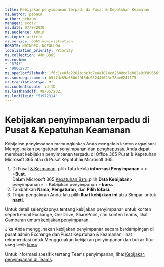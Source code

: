 ```yaml
---
title: Kebijakan penyimpanan terpadu di Pusat & Kepatuhan Keamanan
ms.author: pebaum
author: pebaum
manager: scotv
ms.date: 07/8/2020
ms.audience: Admin
ms.topic: article
ms.service: o365-administration
ROBOTS: NOINDEX, NOFOLLOW
localization_priority: Priority
ms.collection: Adm_O365
ms.custom:
- "5745"
- "9000273"
ms.openlocfilehash: 1f6c1ae0fe2261bcbc3d7eaad874cd250dcc7eb82a8df89656fec9d5e60843ca
ms.sourcegitcommit: b5f7da89a650d2915dc652449623c78be6247175
ms.translationtype: MT
ms.contentlocale: id-ID
ms.lasthandoff: 08/05/2021
ms.locfileid: "53972314"
---
```

# <a name="unified-retention-policies-in-the-security--compliance-center"></a>Kebijakan penyimpanan terpadu di Pusat & Kepatuhan Keamanan

Kebijakan penyimpanan memungkinkan Anda mengelola konten organisasi Menggunakan pengaturan penyimpanan dan penghapusan. Anda dapat membuat kebijakan penyimpanan terpadu di Office 365 Pusat & Kepatuhan Microsoft 365 atau di Pusat Kepatuhan Microsoft 365. 

1. Di Pusat [& Keamanan](https://go.microsoft.com/fwlink/p/?linkid=2077143), pilih Tata kelola **informasi Penyimpanan**  >    >  **+Buat**. <br/>
    Dalam Microsoft 365 [Kepatuhan Baru,](https://go.microsoft.com/fwlink/p/?linkid=2077149)pilih **Data Kebijakan**> penyimpanan > + Kebijakan penyimpanan  >  **baru.**
2. Tambahkan **Nama**, **Pengaturan**, dan **Pilih lokasi**.
3. Tinjau pengaturan Anda, lalu pilih **Buat kebijakan ini** atau Simpan untuk **nanti**.  
      
Untuk detail selengkapnya tentang kebijakan penyimpanan untuk konten seperti email Exchange, OneDrive, SharePoint, dan konten Teams, lihat Gambaran umum [kebijakan penyimpanan.](https://go.microsoft.com/fwlink/?linkid=2127785)  
    
Jika Anda menggunakan kebijakan penyimpanan secara berdampingan di pusat admin Exchange dan Pusat Kepatuhan & Keamanan, lihat rekomendasi untuk Menggunakan kebijakan penyimpanan dan bukan fitur yang lebih [lama](/microsoft-365/compliance/retention-policies#use-a-retention-policy-instead-of-older-features).  
    
Untuk informasi spesifik tentang Teams penyimpanan, lihat [Kebijakan penyimpanan di Teams](/microsoftteams/retention-policies).